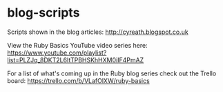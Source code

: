 blog-scripts
============

Scripts shown in the blog articles:
http://cyreath.blogspot.co.uk 

View the Ruby Basics YouTube video series here:
https://www.youtube.com/playlist?list=PLZJq_8DKT2L6ItTPBHSKhHXM0iIF4PmAZ

For a list of what's coming up in the Ruby blog series check out the Trello board:
https://trello.com/b/VLafOlXW/ruby-basics
